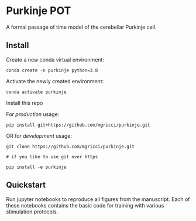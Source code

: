 # Purkinje POT
A formal passage of time model of the cerebellar Purkinje cell. 

## Install

Create a new conda virtual environment:
```
conda create -n purkinje python=3.8
```

Activate the newly created environment:
```
conda activate purkinje
```

Install this repo

For *production* usage:
```
pip install git+https://github.com/mgricci/purkinje.git
```
OR for *development* usage:
```
git clone https://github.com/mgricci/purkinje.git     

# if you like to use git over https

pip install -e purkinje
```

## Quickstart

Run jupyter notebooks to reproduce all figures from the manuscript. Each of these notebooks contains the basic code for training with various stimulation protocols. 
